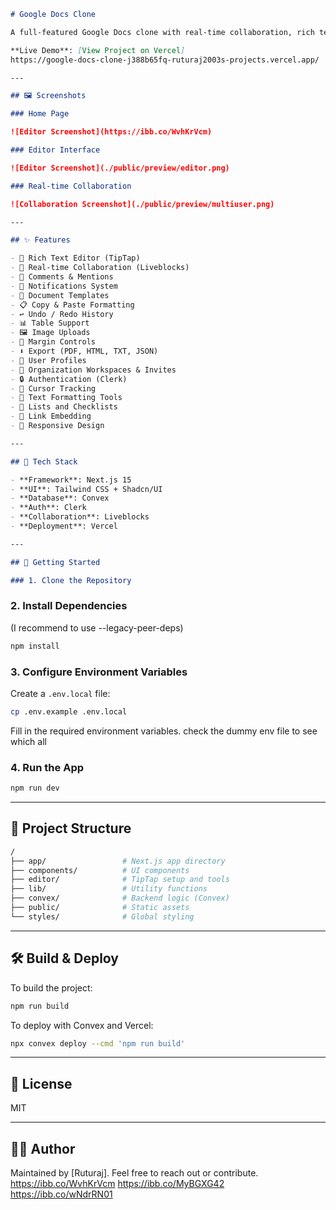 ```markdown
# Google Docs Clone

A full-featured Google Docs clone with real-time collaboration, rich text editing, document templates, comments, notifications, user management, and organization workspaces.

**Live Demo**: [View Project on Vercel]
https://google-docs-clone-j388b65fq-ruturaj2003s-projects.vercel.app/

---

## 🖼️ Screenshots

### Home Page

![Editor Screenshot](https://ibb.co/WvhKrVcm)

### Editor Interface

![Editor Screenshot](./public/preview/editor.png)

### Real-time Collaboration

![Collaboration Screenshot](./public/preview/multiuser.png)

---

## ✨ Features

- 📝 Rich Text Editor (TipTap)
- 🤝 Real-time Collaboration (Liveblocks)
- 💬 Comments & Mentions
- 🔔 Notifications System
- 📑 Document Templates
- 📋 Copy & Paste Formatting
- ↩️ Undo / Redo History
- 📊 Table Support
- 🖼️ Image Uploads
- 📏 Margin Controls
- ⬇️ Export (PDF, HTML, TXT, JSON)
- 👤 User Profiles
- 🏢 Organization Workspaces & Invites
- 🔒 Authentication (Clerk)
- 🎯 Cursor Tracking
- 🎨 Text Formatting Tools
- 📝 Lists and Checklists
- 🔗 Link Embedding
- 📱 Responsive Design

---

## 🧰 Tech Stack

- **Framework**: Next.js 15
- **UI**: Tailwind CSS + Shadcn/UI
- **Database**: Convex
- **Auth**: Clerk
- **Collaboration**: Liveblocks
- **Deployment**: Vercel

---

## 🚀 Getting Started

### 1. Clone the Repository
```

### 2. Install Dependencies

(I recommend to use --legacy-peer-deps)

```bash
npm install
```

### 3. Configure Environment Variables

Create a `.env.local` file:

```bash
cp .env.example .env.local
```

Fill in the required environment variables.
check the dummy env file to see which all

### 4. Run the App

```bash
npm run dev
```

---

## 📁 Project Structure

```bash
/
├── app/                 # Next.js app directory
├── components/          # UI components
├── editor/              # TipTap setup and tools
├── lib/                 # Utility functions
├── convex/              # Backend logic (Convex)
├── public/              # Static assets
└── styles/              # Global styling
```

---

## 🛠️ Build & Deploy

To build the project:

```bash
npm run build
```

To deploy with Convex and Vercel:

```bash
npx convex deploy --cmd 'npm run build'
```

---

## 📄 License

MIT

---

## 🙋‍♂️ Author

Maintained by [Ruturaj].
Feel free to reach out or contribute.
https://ibb.co/WvhKrVcm
https://ibb.co/MyBGXG42
https://ibb.co/wNdrRN01

